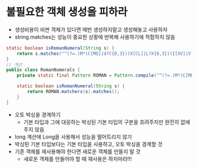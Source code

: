 # 불필요한 객체 생성을 피하라

- 생성비용이 비싼 객체가 있다면 매번 생성하지말고 생성해놓고 사용하자
- string.matches는 성능이 중요한 상황에 반복해 사용하기에 적합하지 않음

```java
static boolean isRomanNumeral(String s) {
    return s.matches("^(?=.)M*(C[MD]|d?C{0,3})(X[CL]|L?X{0,3})(I[XV]|V?I{0,3})$");
}
// 개선
public class RomanNumerals {
    private static final Pattern ROMAN = Pattern.compile("^(?=.)M*(C[MD]|d?C{0,3})(X[CL]|L?X{0,3})(I[XV]|V?I{0,3})$")

    static boolean isRomanNumeral(String s) {
        return ROMAN.matchers(s).matches();
    }
}
```

- 오토 박싱을 경계하기
  - 기본 타입과 그에 대응하는 박싱된 기본 타입의 구분을 흐려주지만 완전히 없애주지 않음
- long 계산에 Long을 사용해서 성능을 떨어트리지 않기
- 박싱된 기본 타입보다는 기본 타입을 사용하고, 오토 박싱을 경계할 것
- 기존 객체를 재사용해야 한다면 새로운 객체를 만들지 말 것
  - 새로운 객체를 만들어야 할 때 재사용은 하지마라!!!
